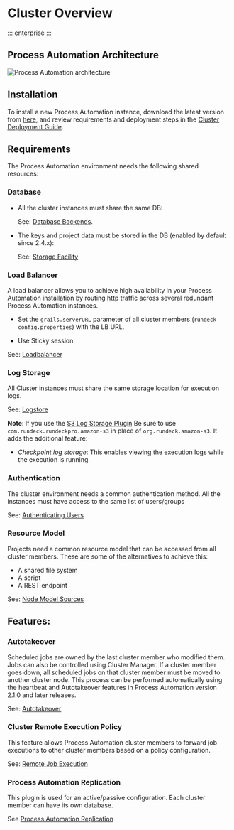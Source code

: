 # Cluster Overview

::: enterprise
:::

## Process Automation Architecture
![Process Automation architecture](~@assets/img/SingleCluster.png)

## Installation
To install a new Process Automation instance, download the latest version from [here](https://download.rundeck.com/versions.html), and review requirements and deployment steps in the [Cluster Deployment Guide](/files/pa-deployment-guide.pdf).

## Requirements
The Process Automation environment needs the following shared resources:

### Database
- All the cluster instances must share the same DB:

  See: [Database Backends](/administration/configuration/database/index.md).

- The keys and project data must be stored in the DB (enabled by default since 2.4.x):

  See: [Storage Facility](/administration/configuration/storage-facility.md)

### Load Balancer
A load balancer allows you to achieve high availability in your Process Automation installation by routing http traffic across several redundant Process Automation instances.

- Set the `grails.serverURL` parameter of all cluster members (`rundeck-config.properties`) with the LB URL.

- Use Sticky session

See: [Loadbalancer](/administration/cluster/loadbalancer/index.md)

### Log Storage
All Cluster instances must share the same storage location for execution logs.

See: [Logstore](/administration/cluster/logstore/index.md)

**Note**: If you use the [S3 Log Storage Plugin](/administration/cluster/logstore/s3.md) Be sure to use `com.rundeck.rundeckpro.amazon-s3` in place of `org.rundeck.amazon-s3`. It adds the additional feature:

- _Checkpoint log storage_: This enables viewing the execution logs while the execution is running.

### Authentication
The cluster environment needs a common authentication method. All the instances must have access to the same list of users/groups

See: [Authenticating Users](/administration/security/authentication.md)

### Resource Model
Projects need a common resource model that can be accessed from all cluster members. These are some of the alternatives to achieve this:

- A shared file system
- A script
- A REST endpoint

See: [Node Model Sources](/manual/projects/resource-model-sources/index.md)

## Features:

### Autotakeover
Scheduled jobs are owned by the last cluster member who modified them. Jobs can also be controlled using Cluster Manager. If a cluster member goes down, all scheduled jobs on that cluster member must be moved to another cluster node. This process can be performed automatically using the heartbeat and Autotakeover features in Process Automation version 2.1.0 and later releases.

See: [Autotakeover](/administration/cluster/autotakeover/index.md)

### Cluster Remote Execution Policy
This feature allows Process Automation cluster members to forward job executions to other cluster members based on a policy configuration.

See: [Remote Job Execution](/administration/configuration/remote-job-execution.md)

### Process Automation Replication
This plugin is used for an active/passive configuration. Each cluster member can have its own database.

See [Process Automation Replication](/administration/cluster/replication/index.md)